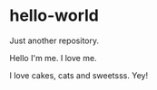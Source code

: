 # hello-world
Just another repository.

Hello I'm me. I love me.

I love cakes, cats and sweetsss. Yey!
